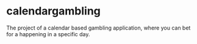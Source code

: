 # calendargambling
The project of a calendar based gambling application, where you can bet for a happening in a specific day.
